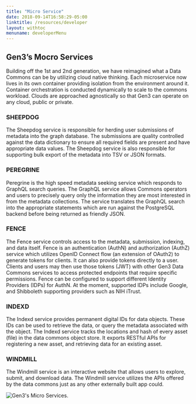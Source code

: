 ```yaml
---
title: "Micro Service"
date: 2018-09-14T16:58:29-05:00
linktitle: /resources/developer
layout: withtoc
menuname: developerMenu
---
```


## Gen3’s Mocro Services
Building off the 1st and 2nd generation, we have reimagined what a Data Commons can be by utilizing cloud native thinking. Each microservice now lives in its own container providing isolation from the environment around it. Container orchestration is conducted dynamically to scale to the commons workload. Clouds are approached agnostically so that Gen3 can operate on any cloud, public or private.

### SHEEPDOG
The Sheepdog service is responsible for herding user submissions of metadata into the graph database. The submissions are quality controlled against the data dictionary to ensure all required fields are present and have appropriate data values. The Sheepdog service is also responsible for supporting bulk export of the metadata into TSV or JSON formats.

### PEREGRINE
Peregrine is the high speed metadata seeking service which responds to GraphQL search queries. The GraphQL service allows Commons operators and users to precisely query only the information they are most interested in from the metadata collections. The service translates the GraphQL search into the appropriate statements which are run against the PostgreSQL backend before being returned as friendly JSON.

### FENCE
The Fence service controls access to the metadata, submission, indexing, and data itself. Fence is an authentication (AuthN) and authorization (AuthZ) service which utilizes OpenID Connect flow (an extension of OAuth2) to generate tokens for clients. It can also provide tokens directly
to a user. Clients and users may then use those tokens (JWT) with other Gen3 Data Commons services to access protected endpoints that require specific permissions. Fence can be configured to support different Identity Providers (IDPs) for AuthN. At the moment, supported IDPs include Google, and Shibboleth supporting providers such as NIH iTrust.


### INDEXD
The Indexd service provides permanent digital IDs for data objects. These IDs can be used to retrieve the data, or query the metadata associated with the object. The Indexd service tracks the locations and hash of every asset (file) in the data commons object store. It exports RESTful APIs for registering a new asset, and retrieving data for an existing asset.

### WINDMILL
The Windmill service is an interactive website that allows users to explore, submit, and download data. The Windmill service utilizes the APIs offered by the data commons just as any other externally built app could.

![Gen3's Micro Services](/figs/architecture.png).
